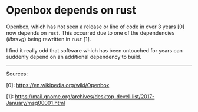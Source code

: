 # Openbox depends on rust

Openbox, which has not seen a release or line of code in over 3 years \[0\] now depends on `rust`. This occurred due to one of the dependencies (*librsvg*) being rewritten in `rust` \[1\].

I find it really odd that software which has been untouched for years can suddenly depend on an additional dependency to build.

---

Sources:

\[0\]: <https://en.wikipedia.org/wiki/Openbox>

\[1\]: <https://mail.gnome.org/archives/desktop-devel-list/2017-January/msg00001.html>

